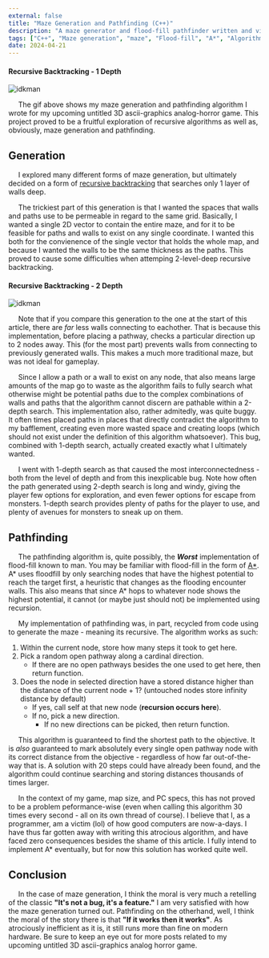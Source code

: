 ```yaml
---
external: false
title: "Maze Generation and Pathfinding (C++)"
description: "A maze generator and flood-fill pathfinder written and visualized in C++"
tags: ["C++", "Maze generation", "maze", "Flood-fill", "A*", "Algorithm", "Pathfinding", "Recursive", "Backtracking"]
date: 2024-04-21
---
```

#### Recursive Backtracking - 1 Depth
![idkman](/images/mazegen.gif)

&nbsp;&nbsp;&nbsp;&nbsp;&nbsp;The gif above shows my maze generation and pathfinding algorithm I wrote for my upcoming untitled 3D ascii-graphics analog-horror game. This project proved to be a fruitful exploration of recursive algorithms as well as, obviously, maze generation and pathfinding.

## Generation
&nbsp;&nbsp;&nbsp;&nbsp;&nbsp;I explored many different forms of maze generation, but ultimately decided on a form of [recursive backtracking](https://en.wikipedia.org/wiki/Maze_generation_algorithm#Recursive_implementation) that searches only 1 layer of walls deep.

&nbsp;&nbsp;&nbsp;&nbsp;&nbsp;The trickiest part of this generation is that I wanted the spaces that walls and paths use to be permeable in regard to the same grid. Basically, I wanted a single 2D vector to contain the entire maze, and for it to be feasible for paths and walls to exist on any single coordinate. I wanted this both for the convienence of the single vector that holds the whole map, and because I wanted the walls to be the same thickness as the paths. This proved to cause some difficulties when attemping 2-level-deep recursive backtracking.

#### Recursive Backtracking - 2 Depth
![idkman](/images/mazegen2.gif)

&nbsp;&nbsp;&nbsp;&nbsp;&nbsp;Note that if you compare this generation to the one at the start of this article, there are *far* less walls connecting to eachother. That is because this implementation, before placing a pathway, checks a particular direction up to 2 nodes away. This (for the most part) prevents walls from connecting to previously generated walls. This makes a much more traditional maze, but was not ideal for gameplay.

&nbsp;&nbsp;&nbsp;&nbsp;&nbsp;Since I allow a path or a wall to exist on any node, that also means large amounts of the map go to waste as the algorithm fails to fully search what otherwise might be potential paths due to the complex combinations of walls and paths that the algorithm cannot discern are pathable within a 2-depth search. This implementation also, rather admitedly, was quite buggy. It often times placed paths in places that directly contradict the algorithm to my bafflement, creating even more wasted space and creating loops (which should not exist under the definition of this algorithm whatsoever). This bug, combined with 1-depth search, actually created exactly what I ultimately wanted.

&nbsp;&nbsp;&nbsp;&nbsp;&nbsp;I went with 1-depth search as that caused the most interconnectedness - both from the level of depth and from this inexplicable bug. Note how often the path generated using 2-depth search is long and windy, giving the player few options for exploration, and even fewer options for escape from monsters. 1-depth search provides plenty of paths for the player to use, and plenty of avenues for monsters to sneak up on them.

## Pathfinding

&nbsp;&nbsp;&nbsp;&nbsp;&nbsp;The pathfinding algorithm is, quite possibly, the _**Worst**_ implementation of flood-fill known to man. You may be familiar with flood-fill in the form of [A*](https://en.wikipedia.org/wiki/A*_search_algorithm). A* uses floodfill by only searching nodes that have the highest potential to reach the target first, a heuristic that changes as the flooding encounter walls. This also means that since A* hops to whatever node shows the highest potential, it cannot (or maybe just should not) be implemented using recursion.

&nbsp;&nbsp;&nbsp;&nbsp;&nbsp;My implementation of pathfinding was, in part, recycled from code using to generate the maze - meaning its recursive. The algorithm works as such:
 1. Within the current node, store how many steps it took to get here.
 2. Pick a random open pathway along a cardinal direction.
    * If there are no open pathways besides the one used to get here, then return function.
 3. Does the node in selected direction have a stored distance higher than the distance of the current node + 1? (untouched nodes store infinity distance by default)
    * If yes, call self at that new node (**recursion occurs here**).
    * If no, pick a new direction.
       * If no new directions can be picked, then return function.

 &nbsp;&nbsp;&nbsp;&nbsp;&nbsp;This algorithm is guaranteed to find the shortest path to the objective. It is *also* guaranteed to mark absolutely every single open pathway node with its correct distance from the objective - regardless of how far out-of-the-way that is. A solution with 20 steps could have already been found, and the algorithm could continue searching and storing distances thousands of times larger.

 &nbsp;&nbsp;&nbsp;&nbsp;&nbsp;In the context of my game, map size, and PC specs, this has not proved to be a problem peformance-wise (even when calling this algorithm 30 times every second - all on its own thread of course). I believe that I, as a programmer, am a victim (lol) of how good computers are now-a-days. I have thus far gotten away with writing this atrocious algorithm, and have faced zero consequences besides the shame of this article. I fully intend to implement A* eventually, but for now this solution has worked quite well.

 ## Conclusion

  &nbsp;&nbsp;&nbsp;&nbsp;&nbsp;In the case of maze generation, I think the moral is very much a retelling of the classic **"It's not a bug, it's a feature."** I am very satisfied with how the maze generation turned out. Pathfinding on the otherhand, well, I think the moral of the story there is that **"If it works then it works"**. As atrociously inefficient as it is, it still runs more than fine on modern hardware. Be sure to keep an eye out for more posts related to my upcoming untitled 3D ascii-graphics analog horror game.